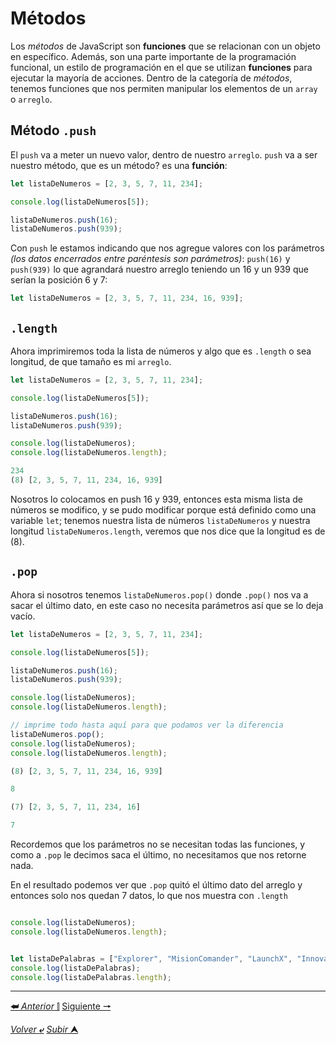 # Métodos

Los *métodos* de JavaScript son **funciones** que se relacionan con un objeto en específico. Además, son una parte importante de la programación funcional, un estilo de programación en el que se utilizan **funciones** para ejecutar la mayoría de acciones. Dentro de la categoría de *métodos*, tenemos funciones que nos permiten manipular los elementos de un ``array`` o ``arreglo``.

## Método **`.push`**

El ``push`` va a meter un nuevo valor, dentro de nuestro `arreglo`. `push` va a ser nuestro método, que es un método? es una **función**:

~~~js
let listaDeNumeros = [2, 3, 5, 7, 11, 234];

console.log(listaDeNumeros[5]);

listaDeNumeros.push(16);
listaDeNumeros.push(939);
~~~

Con `push` le estamos indicando que nos agregue valores con los parámetros *(los datos encerrados entre paréntesis son parámetros)*: `push(16)` y `push(939)` lo que agrandará nuestro arreglo teniendo un 16 y un 939 que serían la posición 6 y 7:

~~~js
let listaDeNumeros = [2, 3, 5, 7, 11, 234, 16, 939];
~~~

## **``.length``**
Ahora imprimiremos toda la lista de números y algo que es `.length` o sea longitud, de que tamaño es mi `arreglo`.
~~~js
let listaDeNumeros = [2, 3, 5, 7, 11, 234];

console.log(listaDeNumeros[5]);

listaDeNumeros.push(16);
listaDeNumeros.push(939);

console.log(listaDeNumeros);
console.log(listaDeNumeros.length);

234
(8) [2, 3, 5, 7, 11, 234, 16, 939]
~~~

Nosotros lo colocamos en push 16 y 939, entonces esta misma lista de números se modifico, y se pudo modificar porque está definido como una variable `let`; tenemos nuestra lista de números `listaDeNumeros` y nuestra longitud `listaDeNumeros.length`, veremos que nos dice que la longitud es de (8).

## **`.pop`**

Ahora si nosotros tenemos `listaDeNumeros.pop()` donde `.pop()` nos va a sacar el último dato, en este caso no necesita parámetros así que se lo deja vacío.

~~~js
let listaDeNumeros = [2, 3, 5, 7, 11, 234];

console.log(listaDeNumeros[5]);

listaDeNumeros.push(16);
listaDeNumeros.push(939);

console.log(listaDeNumeros);
console.log(listaDeNumeros.length);

// imprime todo hasta aquí para que podamos ver la diferencia
listaDeNumeros.pop();
console.log(listaDeNumeros);
console.log(listaDeNumeros.length);

(8) [2, 3, 5, 7, 11, 234, 16, 939]

8

(7) [2, 3, 5, 7, 11, 234, 16]

7
~~~
Recordemos que los parámetros no se necesitan todas las funciones, y como a `.pop` le decimos saca el último, no necesitamos que nos retorne nada.

En el resultado podemos ver que `.pop` quitó el último dato del arreglo y entonces solo nos quedan 7 datos, lo que nos muestra con `.length`

~~~js

console.log(listaDeNumeros);
console.log(listaDeNumeros.length);


let listaDePalabras = ["Explorer", "MisionComander", "LaunchX", "Innovaccion"];
console.log(listaDePalabras);
console.log(listaDePalabras.length);
~~~

---

[**&#11176;** *Anterior* &#11007;](/JavaScript/TeoriaJS/006_arreglos.md "Arreglos") 
[Siguiente **&#129042;**](/JavaScript/TeoriaJS/008_arreglosDeStrings.md "Arreglos de cadenas de texto `strings`")

[*Volver* **&ldca;**](/JavaScript/TeoriaJS/README.md "Regresar a página Principal") 
[*Subir* **&#11165;**](# "Ir al título")